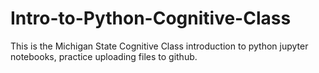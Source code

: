 # Intro-to-Python-Cognitive-Class
This is the Michigan State Cognitive Class introduction to python jupyter notebooks, practice uploading files to github.
